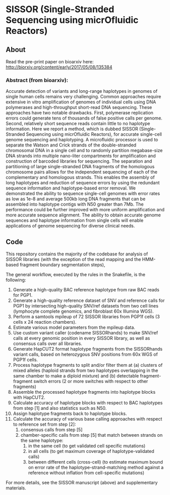 # SISSOR (Single-Stranded Sequencing using micrOfluidic Reactors)

## About
Read the pre-print paper on bioarxiv here:
http://biorxiv.org/content/early/2017/05/08/135384

### Abstract (from bioarxiv):
Accurate detection of variants and long-range haplotypes in genomes of single human cells remains very challenging. Common approaches require extensive in vitro amplification of genomes of individual cells using DNA polymerases and high-throughput short-read DNA sequencing. These approaches have two notable drawbacks. First, polymerase replication errors could generate tens of thousands of false positive calls per genome. Second, relatively short sequence reads contain little to no haplotype information. Here we report a method, which is dubbed SISSOR (Single-Stranded Sequencing using micrOfluidic Reactors), for accurate single-cell genome sequencing and haplotyping. A microfluidic processor is used to separate the Watson and Crick strands of the double-stranded chromosomal DNA in a single cell and to randomly partition megabase-size DNA strands into multiple nano-liter compartments for amplification and construction of barcoded libraries for sequencing. The separation and partitioning of large single-stranded DNA fragments of the homologous chromosome pairs allows for the independent sequencing of each of the complementary and homologous strands. This enables the assembly of long haplotypes and reduction of sequence errors by using the redundant sequence information and haplotype-based error removal. We demonstrated the ability to sequence single-cell genomes with error rates as low as 1e-8 and average 500kb long DNA fragments that can be assembled into haplotype contigs with N50 greater than 7Mb. The performance could be further improved with more uniform amplification and more accurate sequence alignment. The ability to obtain accurate genome sequences and haplotype information from single cells will enable applications of genome sequencing for diverse clinical needs.

## Code
This repository contains the majority of the codebase for analysis of SISSOR libraries (with the exception of the read mapping and the HMM-based fragment boundary segmentation steps), 

The general workflow, executed by the rules in the Snakefile, is the following:
1. Generate a high-quality BAC reference haplotype from raw BAC reads for PGP1.
2. Generate a high-quality reference dataset of SNV and reference calls for PGP1 by intersecting high-quality SNV/ref datasets from two cell lines (lymphocyte complete genomics, and fibroblast 60x Illumina WGS).
3. Perform a samtools mpileup of 72 SISSOR libraries from PGP1f cells (3 cells x 24 reaction chambers).
4. Estimate various model parameters from the mpileup data.
5. Use custom variant caller (codename SISSORhands) to make SNV/ref calls at every genomic position in every SISSOR library, as well as consensus calls over all libraries.
6. Generate HapCUT2 format haplotype fragments from the SISSORhands variant calls, based on heterozygous SNV positions from 60x WGS of PGP1f cells.
7. Process haplotype fragments to split and/or filter them at (a) clusters of mixed alleles (haploid strands from two haplotypes overlapping in the same chamber to make a diploid mixture) and (b) detectable fragment-fragment switch errors (2 or more switches with respect to other fragments)
8. Assemble the processed haplotype fragments into haplotype blocks with HapCUT2.
9. Calculate accuracy of haplotype blocks with respect to BAC haplotypes from step [1] and also statistics such as N50.
10. Assign haplotype fragments back to haplotype blocks.
11. Calculate the accuracy of various base calling approaches with respect to reference set from step [2]:
    1. consensus calls from step [5]
    2. chamber-specific calls from step [5] that match between strands on the same haplotype:
        1. in the same cell (to get validated cell specific mutations)
        2. in all cells (to get maximum coverage of haplotype-validated calls)
        3. between different cells (cross-cell) (to estimate maximum bound on error rate of the haplotype-strand-matching method against a reference without inflation from cell-specific mutations)
    
For more details, see the SISSOR manuscript (above) and supplementary materials.
